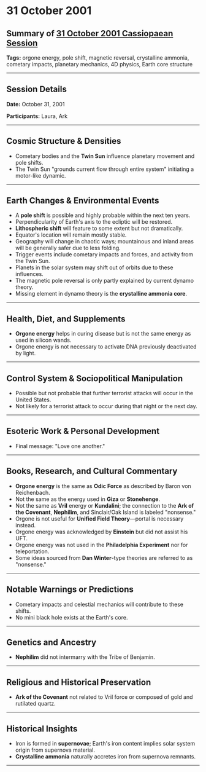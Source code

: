 # 31 October 2001

## Summary of [31 October 2001 Cassiopaean Session](https://cassiopaea.org/forum/threads/sesssion-31-october-2001.18645/)

**Tags:** orgone energy, pole shift, magnetic reversal, crystalline ammonia, cometary impacts, planetary mechanics, 4D physics, Earth core structure

---

## Session Details

**Date:** October 31, 2001

**Participants:** Laura, Ark

---

## Cosmic Structure & Densities

- Cometary bodies and the **Twin Sun** influence planetary movement and pole shifts.
- The Twin Sun "grounds current flow through entire system" initiating a motor-like dynamic.

---

## Earth Changes & Environmental Events

- A **pole shift** is possible and highly probable within the next ten years.
- Perpendicularity of Earth's axis to the ecliptic will be restored.
- **Lithospheric shift** will feature to some extent but not dramatically.
- Equator's location will remain mostly stable.
- Geography will change in chaotic ways; mountainous and inland areas will be generally safer due to less folding.
- Trigger events include cometary impacts and forces, and activity from the Twin Sun.
- Planets in the solar system may shift out of orbits due to these influences.
- The magnetic pole reversal is only partly explained by current dynamo theory.
- Missing element in dynamo theory is the **crystalline ammonia core**.

---

## Health, Diet, and Supplements

- **Orgone energy** helps in curing disease but is not the same energy as used in silicon wands.
- Orgone energy is not necessary to activate DNA previously deactivated by light.

---

## Control System & Sociopolitical Manipulation

- Possible but not probable that further terrorist attacks will occur in the United States.
- Not likely for a terrorist attack to occur during that night or the next day.

---

## Esoteric Work & Personal Development

- Final message: "Love one another."

---

## Books, Research, and Cultural Commentary

- **Orgone energy** is the same as **Odic Force** as described by Baron von Reichenbach.
- Not the same as the energy used in **Giza** or **Stonehenge**.
- Not the same as **Vril** energy or **Kundalini**; the connection to the **Ark of the Covenant**, **Nephilim**, and Sinclair/Oak Island is labeled "nonsense."
- Orgone is not useful for **Unified Field Theory**—portal is necessary instead.
- Orgone energy was acknowledged by **Einstein** but did not assist his UFT.
- Orgone energy was not used in the **Philadelphia Experiment** nor for teleportation.
- Some ideas sourced from **Dan Winter**-type theories are referred to as "nonsense."

---

## Notable Warnings or Predictions

- Cometary impacts and celestial mechanics will contribute to these shifts.
- No mini black hole exists at the Earth's core.

---

## Genetics and Ancestry

- **Nephilim** did not intermarry with the Tribe of Benjamin.

---

## Religious and Historical Preservation

- **Ark of the Covenant** not related to Vril force or composed of gold and rutilated quartz.

---

## Historical Insights

- Iron is formed in **supernovae**; Earth's iron content implies solar system origin from supernova material.
- **Crystalline ammonia** naturally accretes iron from supernova remnants.

---

